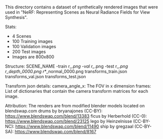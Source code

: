 This directory contains a dataset of synthetically rendered images that were used in "NeRF: Representing Scenes as
Neural Radiance Fields for View Synthesis".

Stats:
+ 4 Scenes
+ 100 Training images
+ 100 Validation images
+ 200 Test images
+ Images are 800x800

Structure:
  SCENE_NAME
    -train
      r_*.png
    -val
      r_*.png
    -test
      r_*.png
      r_*_depth_0000.png
      r_*_normal_0000.png
    transforms_train.json
    transforms_val.json
    transforms_test.json

Transform json details:
camera_angle_x: The FOV in x dimension
frames: List of dictionaries that contain the camera transform matrices for each image.

Attribution:
The renders are from modified blender models located on blendswap.com
drums by bryanajones (CC-BY): https://www.blendswap.com/blend/13383
ficus by Herberhold (CC-0): https://www.blendswap.com/blend/23125
lego by Heinzelnisse (CC-BY-NC): https://www.blendswap.com/blend/11490
ship by gregzaal (CC-BY-SA): https://www.blendswap.com/blend/8167
